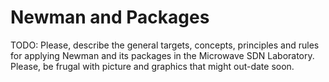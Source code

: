 # Newman and Packages


TODO: Please, describe the general targets, concepts, principles and rules for applying Newman and its packages in the Microwave SDN Laboratory.
Please, be frugal with picture and graphics that might out-date soon.
